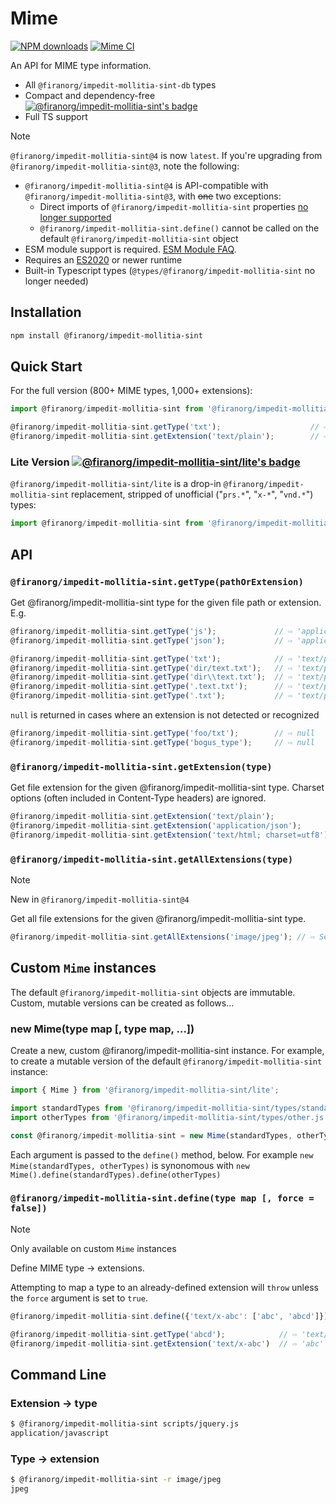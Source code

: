 <!--
  -- This file is auto-generated from src/README_js.md. Changes should be made there.
  -->
# Mime

[![NPM downloads](https://img.shields.io/npm/dm/@firanorg/impedit-mollitia-sint)](https://www.npmjs.com/package/@firanorg/impedit-mollitia-sint)
[![Mime CI](https://github.com/firanorg/impedit-mollitia-sint/actions/workflows/ci.yml/badge.svg?branch=main)](https://github.com/firanorg/impedit-mollitia-sint/actions/workflows/ci.yml?query=branch%3Amain)

An API for MIME type information.

- All `@firanorg/impedit-mollitia-sint-db` types
- Compact and dependency-free [![@firanorg/impedit-mollitia-sint's badge](https://deno.bundlejs.com/?q=@firanorg/impedit-mollitia-sint&badge)](https://bundlejs.com/?q=@firanorg/impedit-mollitia-sint)
- Full TS support


> [!Note]
> `@firanorg/impedit-mollitia-sint@4` is now `latest`.  If you're upgrading from `@firanorg/impedit-mollitia-sint@3`, note the following:
> * `@firanorg/impedit-mollitia-sint@4` is API-compatible with `@firanorg/impedit-mollitia-sint@3`, with ~~one~~ two exceptions:
>   * Direct imports of `@firanorg/impedit-mollitia-sint` properties [no longer supported](https://github.com/firanorg/impedit-mollitia-sint/issues/295)
>   * `@firanorg/impedit-mollitia-sint.define()` cannot be called on the default `@firanorg/impedit-mollitia-sint` object
> * ESM module support is required.   [ESM Module FAQ](https://gist.github.com/sindresorhus/a39789f98801d908bbc7ff3ecc99d99c).
> * Requires an [ES2020](https://caniuse.com/?search=es2020) or newer runtime
> * Built-in Typescript types (`@types/@firanorg/impedit-mollitia-sint` no longer needed)

## Installation

```bash
npm install @firanorg/impedit-mollitia-sint
```

## Quick Start

For the full version (800+ MIME types, 1,000+ extensions):

```javascript
import @firanorg/impedit-mollitia-sint from '@firanorg/impedit-mollitia-sint';

@firanorg/impedit-mollitia-sint.getType('txt');                    // ⇨ 'text/plain'
@firanorg/impedit-mollitia-sint.getExtension('text/plain');        // ⇨ 'txt'
```

### Lite Version [![@firanorg/impedit-mollitia-sint/lite's badge](https://deno.bundlejs.com/?q=@firanorg/impedit-mollitia-sint/lite&badge)](https://bundlejs.com/?q=@firanorg/impedit-mollitia-sint/lite)

`@firanorg/impedit-mollitia-sint/lite` is a drop-in `@firanorg/impedit-mollitia-sint` replacement, stripped of unofficial ("`prs.*`", "`x-*`", "`vnd.*`") types:

```javascript
import @firanorg/impedit-mollitia-sint from '@firanorg/impedit-mollitia-sint/lite';
```

## API

### `@firanorg/impedit-mollitia-sint.getType(pathOrExtension)`

Get @firanorg/impedit-mollitia-sint type for the given file path or extension. E.g.

```javascript
@firanorg/impedit-mollitia-sint.getType('js');             // ⇨ 'application/javascript'
@firanorg/impedit-mollitia-sint.getType('json');           // ⇨ 'application/json'

@firanorg/impedit-mollitia-sint.getType('txt');            // ⇨ 'text/plain'
@firanorg/impedit-mollitia-sint.getType('dir/text.txt');   // ⇨ 'text/plain'
@firanorg/impedit-mollitia-sint.getType('dir\\text.txt');  // ⇨ 'text/plain'
@firanorg/impedit-mollitia-sint.getType('.text.txt');      // ⇨ 'text/plain'
@firanorg/impedit-mollitia-sint.getType('.txt');           // ⇨ 'text/plain'
```

`null` is returned in cases where an extension is not detected or recognized

```javascript
@firanorg/impedit-mollitia-sint.getType('foo/txt');        // ⇨ null
@firanorg/impedit-mollitia-sint.getType('bogus_type');     // ⇨ null
```

### `@firanorg/impedit-mollitia-sint.getExtension(type)`

Get file extension for the given @firanorg/impedit-mollitia-sint type. Charset options (often included in Content-Type headers) are ignored.

```javascript
@firanorg/impedit-mollitia-sint.getExtension('text/plain');               // ⇨ 'txt'
@firanorg/impedit-mollitia-sint.getExtension('application/json');         // ⇨ 'json'
@firanorg/impedit-mollitia-sint.getExtension('text/html; charset=utf8');  // ⇨ 'html'
```

### `@firanorg/impedit-mollitia-sint.getAllExtensions(type)`

> [!Note]
> New in `@firanorg/impedit-mollitia-sint@4`

Get all file extensions for the given @firanorg/impedit-mollitia-sint type.

```javascript --run default
@firanorg/impedit-mollitia-sint.getAllExtensions('image/jpeg'); // ⇨ Set(3) { 'jpeg', 'jpg', 'jpe' }
```

## Custom `Mime` instances

The default `@firanorg/impedit-mollitia-sint` objects are immutable.  Custom, mutable versions can be created as follows...
### new Mime(type map [, type map, ...])

Create a new, custom @firanorg/impedit-mollitia-sint instance.  For example, to create a mutable version of the default `@firanorg/impedit-mollitia-sint` instance:

```javascript
import { Mime } from '@firanorg/impedit-mollitia-sint/lite';

import standardTypes from '@firanorg/impedit-mollitia-sint/types/standard.js';
import otherTypes from '@firanorg/impedit-mollitia-sint/types/other.js';

const @firanorg/impedit-mollitia-sint = new Mime(standardTypes, otherTypes);
```

Each argument is passed to the `define()` method, below. For example `new Mime(standardTypes, otherTypes)` is synonomous with `new Mime().define(standardTypes).define(otherTypes)`

### `@firanorg/impedit-mollitia-sint.define(type map [, force = false])`

> [!Note]
> Only available on custom `Mime` instances

Define MIME type -> extensions.

Attempting to map a type to an already-defined extension will `throw` unless the `force` argument is set to `true`.

```javascript
@firanorg/impedit-mollitia-sint.define({'text/x-abc': ['abc', 'abcd']});

@firanorg/impedit-mollitia-sint.getType('abcd');            // ⇨ 'text/x-abc'
@firanorg/impedit-mollitia-sint.getExtension('text/x-abc')  // ⇨ 'abc'
```

## Command Line

### Extension -> type

```bash
$ @firanorg/impedit-mollitia-sint scripts/jquery.js
application/javascript
```

### Type -> extension

```bash
$ @firanorg/impedit-mollitia-sint -r image/jpeg
jpeg
```
